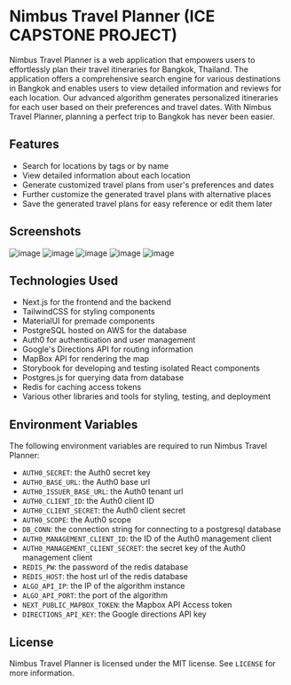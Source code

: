 # Nimbus Travel Planner (ICE CAPSTONE PROJECT)

Nimbus Travel Planner is a web application that empowers users to effortlessly plan their travel itineraries for Bangkok, Thailand. The application offers a comprehensive search engine for various destinations in Bangkok and enables users to view detailed information and reviews for each location. Our advanced algorithm generates personalized itineraries for each user based on their preferences and travel dates. With Nimbus Travel Planner, planning a perfect trip to Bangkok has never been easier.

## Features

- Search for locations by tags or by name
- View detailed information about each location
- Generate customized travel plans from user's preferences and dates
- Further customize the generated travel plans with alternative places
- Save the generated travel plans for easy reference or edit them later

## Screenshots
![image](https://github.com/Nimbus-ISE/Nimbus-web/assets/70953480/33f0c364-aebd-444c-9cac-d8c136452a8d)
![image](https://github.com/Nimbus-ISE/Nimbus-web/assets/70953480/1d65f7c7-694d-44f1-a29a-b0c5f2c74907)
![image](https://github.com/Nimbus-ISE/Nimbus-web/assets/70953480/f97af1d4-eb8a-473b-91e5-f5d178cc0471)
![image](https://github.com/Nimbus-ISE/Nimbus-web/assets/70953480/fe44f8c1-d7e6-4d7f-9237-2894b41911d7)
![image](https://github.com/Nimbus-ISE/Nimbus-web/assets/70953480/84132456-e3b0-4422-974a-2ec40d459733)

## Technologies Used

- Next.js for the frontend and the backend
- TailwindCSS for styling components
- MaterialUI for premade components
- PostgreSQL hosted on AWS for the database
- Auth0 for authentication and user management
- Google's Directions API for routing information
- MapBox API for rendering the map
- Storybook for developing and testing isolated React components
- Postgres.js for querying data from database
- Redis for caching access tokens
- Various other libraries and tools for styling, testing, and deployment

## Environment Variables

The following environment variables are required to run Nimbus Travel Planner:

- `AUTH0_SECRET`: the Auth0 secret key
- `AUTH0_BASE_URL`: the Auth0 base url
- `AUTH0_ISSUER_BASE_URL`: the Auth0 tenant url
- `AUTH0_CLIENT_ID`: the Auth0 client ID
- `AUTH0_CLIENT_SECRET`: the Auth0 client secret
- `AUTH0_SCOPE`: the Auth0 scope
- `DB_CONN`: the connection string for connecting to a postgresql database
- `AUTH0_MANAGEMENT_CLIENT_ID`: the ID of the Auth0 management client
- `AUTH0_MANAGEMENT_CLIENT_SECRET`: the secret key of the Auth0 management client
- `REDIS_PW`: the password of the redis database
- `REDIS_HOST`: the host url of the redis database
- `ALGO_API_IP`: the IP of the algorithm instance
- `ALGO_API_PORT`: the port of the algorithm
- `NEXT_PUBLIC_MAPBOX_TOKEN`: the Mapbox API Access token
- `DIRECTIONS_API_KEY`: the Google directions API key

## License

Nimbus Travel Planner is licensed under the MIT license. See `LICENSE` for more information.
